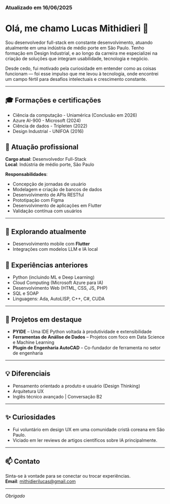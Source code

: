 ### Atualizado em 16/06/2025

# Olá, me chamo Lucas Mithidieri 👋

Sou desenvolvedor full-stack em constante desenvolvimento, atuando atualmente em uma indústria de médio porte em São Paulo. Tenho formação em Design Industrial, e ao longo da carreira me especializei na criação de soluções que integram usabilidade, tecnologia e negócio.

Desde cedo, fui motivado pela curiosidade em entender como as coisas funcionam — foi esse impulso que me levou à tecnologia, onde encontrei um campo fértil para desafios intelectuais e crescimento constante.

---

## 🎓 Formações e certificações
- Ciência da computação - Uniamérica (Conclusão em 2026)
- Azure AI-900 - Microsoft (2024)
- Ciência de dados - Tripleten (2022)
- Design Industrial - UNIFOA (2016)



## 💼 Atuação profissional

**Cargo atual**: Desenvolvedor Full-Stack  
**Local**: Indústria de médio porte, São Paulo  

**Responsabilidades**:
- Concepção de jornadas de usuário
- Modelagem e criação de bancos de dados
- Desenvolvimento de APIs RESTful
- Prototipação com Figma
- Desenvolvimento de aplicações em Flutter
- Validação contínua com usuários

---

## 🚀 Explorando atualmente
- Desenvolvimento mobile com **Flutter**
- Integrações com modelos LLM e IA local

## 🧠 Experiências anteriores
- Python (incluindo ML e Deep Learning)
- Cloud Computing (Microsoft Azure para IA)
- Desenvolvimento Web (HTML, CSS, JS, PHP)
- SQL e SOAP
- Linguagens: Ada, AutoLISP, C++, C#, CUDA

---

## 📌 Projetos em destaque

- **PYIDE** – Uma IDE Python voltada à produtividade e extensibilidade  
- **Ferramentas de Análise de Dados** – Projetos com foco em Data Science e Machine Learning  
- **Plugin de Engenharia AutoCAD** – Co-fundador de ferramenta no setor de engenharia

---

## 💡 Diferenciais

- Pensamento orientado a produto e usuário (Design Thinking)
- Arquitetura UX
- Inglês técnico avançado | Conversação B2

---

## ✨ Curiosidades

- Fui voluntário em design UX em uma comunidade cristã coreana em São Paulo.
- Viciado em ler reviews de artigos científicos sobre IA principalmente.

---

## 📫 Contato

Sinta-se à vontade para se conectar ou trocar experiências.  
**Email**: [mithidierilucas@gmail.com](mailto:mithidierilucas@gmail.com)  

---

_Obrigado_
